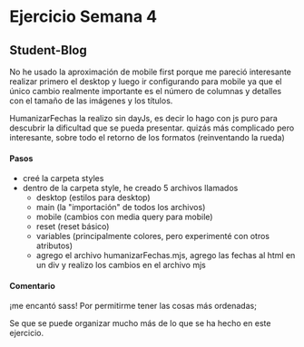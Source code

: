 # Ejercicio Semana 4

## Student-Blog

No he usado la aproximación de mobile first porque me pareció interesante realizar primero el desktop y luego ir configurando para mobile ya que el único cambio realmente importante es el número de columnas y detalles con el tamaño de las imágenes y los títulos.

HumanizarFechas la realizo sin dayJs, es decir lo hago con js puro para descubrir la dificultad que se pueda presentar. quizás más complicado pero interesante, sobre todo el retorno de los formatos (reinventando la rueda)

#### Pasos

- creé la carpeta styles
- dentro de la carpeta style, he creado 5 archivos llamados
    - desktop (estilos para desktop)
    - main (la "importación" de todos los archivos)
    - mobile (cambios con media query para mobile)
    - reset (reset básico)
    - variables (principalmente colores, pero experimenté con otros atributos)
    - agrego el archivo humanizarFechas.mjs, agrego las fechas al html en un div y realizo los cambios en el archivo mjs

#### Comentario
¡me encantó sass! Por permitirme tener las cosas más ordenadas;

Se que se puede organizar mucho más de lo que se ha hecho en este ejercicio.